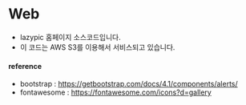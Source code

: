 # Web
- lazypic 홈페이지 소스코드입니다.
- 이 코드는 AWS S3를 이용해서 서비스되고 있습니다.

#### reference
- bootstrap : https://getbootstrap.com/docs/4.1/components/alerts/
- fontawesome : https://fontawesome.com/icons?d=gallery